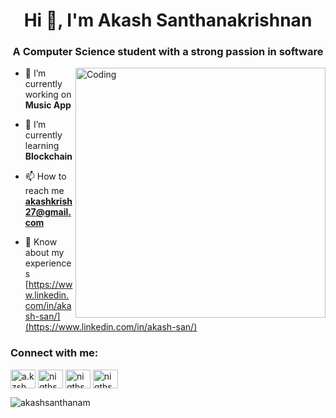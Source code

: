 <h1 align="center">Hi 👋, I'm Akash Santhanakrishnan</h1>
<h3 align="center">A Computer Science student with a strong passion in software</h3>

<img align="right" alt="Coding" width="400" src="https://i.giphy.com/media/qgQUggAC3Pfv687qPC/giphy.webp">

- 🔭 I’m currently working on **Music App**

- 🌱 I’m currently learning **Blockchain**

- 📫 How to reach me **akashkrish27@gmail.com**

- 📄 Know about my experiences [https://www.linkedin.com/in/akash-san/](https://www.linkedin.com/in/akash-san/)

<h3 align="left">Connect with me:</h3>
<p align="left">
<a href="https://instagram.com/a.kzsh" target="blank"><img align="center" src="https://raw.githubusercontent.com/rahuldkjain/github-profile-readme-generator/master/src/images/icons/Social/instagram.svg" alt="a.kzsh" height="30" width="40" /></a>
<a href="https://www.hackerrank.com/niqthsky123" target="blank"><img align="center" src="https://raw.githubusercontent.com/rahuldkjain/github-profile-readme-generator/master/src/images/icons/Social/hackerrank.svg" alt="niqthsky123" height="30" width="40" /></a>
<a href="https://codeforces.com/profile/niqthsky" target="blank"><img align="center" src="https://raw.githubusercontent.com/rahuldkjain/github-profile-readme-generator/master/src/images/icons/Social/codeforces.svg" alt="niqthsky" height="30" width="40" /></a>
<a href="https://www.leetcode.com/niqthsky" target="blank"><img align="center" src="https://raw.githubusercontent.com/rahuldkjain/github-profile-readme-generator/master/src/images/icons/Social/leet-code.svg" alt="niqthsky" height="30" width="40" /></a>
</p>




<p><img align="center" src="https://github-readme-streak-stats.herokuapp.com/?user=akashsanthanam&" alt="akashsanthanam" /></p>
